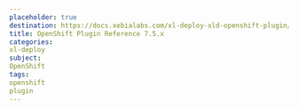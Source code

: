 ```yaml
---
placeholder: true
destination: https://docs.xebialabs.com/xl-deploy-xld-openshift-plugin/7.5.x/openshiftPluginManual.html
title: OpenShift Plugin Reference 7.5.x
categories:
xl-deploy
subject:
OpenShift
tags:
openshift
plugin
---
```

